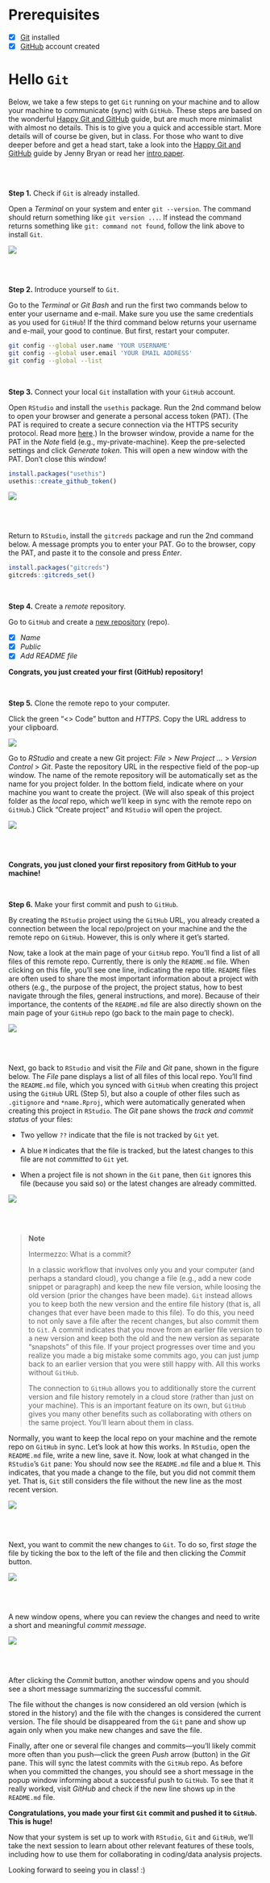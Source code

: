 
# Prerequisites

- [x] [Git](https://git-scm.com/downloads) installed
- [x] [GitHub](https://github.com) account created

# Hello `Git`

Below, we take a few steps to get `Git` running on your machine and to
allow your machine to communicate (sync) with `GitHub`. These steps are
based on the wonderful [Happy Git and
GitHub](https://happygitwithr.com/index.html) guide, but are much more
minimalist with almost no details. This is to give you a quick and
accessible start. More details will of course be given, but in class.
For those who want to dive deeper before and get a head start, take a
look into the [Happy Git and
GitHub](https://happygitwithr.com/index.html) guide by Jenny Bryan or
read her [intro paper](https://peerj.com/preprints/3159/).

<br/><br/>

**Step 1.** Check if `Git` is already installed.

Open a *Terminal* on your system and enter `git --version`. The command
should return something like `git version ...`. If instead the command
returns something like `git: command not found`, follow the link above
to install `Git`.

<img src="screenshots/shell.png" data-fig-align="center" />

<br/><br/>

**Step 2.** Introduce yourself to `Git`.

Go to the *Terminal* or *Git Bash* and run the first two commands below
to enter your username and e-mail. Make sure you use the same
credentials as you used for `GitHub`! If the third command below returns
your username and e-mail, your good to continue. But first, restart your
computer.

``` bash
git config --global user.name 'YOUR USERNAME'
git config --global user.email 'YOUR EMAIL ADDRESS'
git config --global --list
```

<br/>

**Step 3.** Connect your local `Git` installation with your `GitHub`
account.

Open `RStudio` and install the `usethis` package. Run the 2nd command
below to open your browser and generate a personal access token (PAT).
(The PAT is required to create a secure connection via the HTTPS
security protocol. Read more
[here](https://github.com/settings/tokens).) In the browser window,
provide a name for the PAT in the *Note* field (e.g.,
my-private-machine). Keep the pre-selected settings and click *Generate
token*. This will open a new window with the PAT. Don’t close this
window!

``` r
install.packages("usethis")
usethis::create_github_token()
```

<img src="screenshots/PAT-name.png" data-fig-align="center" />

<br/><br/>

Return to `RStudio`, install the `gitcreds` package and run the 2nd
command below. A message prompts you to enter your PAT. Go to the
browser, copy the PAT, and paste it to the console and press *Enter*.

``` r
install.packages("gitcreds")
gitcreds::gitcreds_set()
```

<br/>

**Step 4.** Create a *remote* repository.

Go to `GitHub` and create a [new repository](https://github.com/new)
(repo).

- [x] *Name*
- [x] *Public*
- [x] *Add README file*

**Congrats, you just created your first (GitHub) repository!**

<br/>

**Step 5.** Clone the remote repo to your computer.

Click the green “\<\> Code” button and *HTTPS*. Copy the URL address to
your clipboard.

<img src="screenshots/repo-url.png" data-fig-align="center" />

Go to *RStudio* and create a new Git project: *File* \> *New Project …*
\> *Version Control* \> *Git*. Paste the repository URL in the
respective field of the pop-up window. The name of the remote repository
will be automatically set as the name for you project folder. In the
bottom field, indicate where on your machine you want to create the
project. (We will also speak of this project folder as the *local* repo,
which we’ll keep in sync with the remote repo on `GitHub`.) Click
“Create project” and `RStudio` will open the project.

<img src="screenshots/R-project-git.png" data-fig-align="center" />

<br/><br/>

**Congrats, you just cloned your first repository from GitHub to your
machine!**

<br/>

**Step 6.** Make your first commit and push to `GitHub`.

By creating the `RStudio` project using the `GitHub` URL, you already
created a connection between the local repo/project on your machine and
the the remote repo on `GitHub`. However, this is only where it get’s
started.

Now, take a look at the main page of your `GitHub` repo. You’ll find a
list of all files of this remote repo. Currently, there is only the
`README.md` file. When clicking on this file, you’ll see one line,
indicating the repo title. `README` files are often used to share the
most important information about a project with others (e.g., the
purpose of the project, the project status, how to best navigate through
the files, general instructions, and more). Because of their importance,
the contents of the `README.md` file are also directly shown on the main
page of your `GitHub` repo (go back to the main page to check).

<img src="screenshots/github-readme.png" data-fig-align="center" />

<br/><br/>

Next, go back to `RStudio` and visit the *File* and *Git* pane, shown in
the figure below. The *File* pane displays a list of all files of this
local repo. You’ll find the `README.md` file, which you synced with
`GitHub` when creating this project using the `GitHub` URL (Step 5), but
also a couple of other files such as `.gitignore` and `*name.Rproj`,
which were automatically generated when creating this project in
`RStudio`. The *Git* pane shows the *track and commit status* of your
files:

- Two yellow `??` indicate that the file is not tracked by `Git` yet.

- A blue `M` indicates that the file is tracked, but the latest changes
  to this file are not *committed* to `Git` yet.

- When a project file is not shown in the `Git` pane, then `Git` ignores
  this file (because you said so) or the latest changes are already
  committed.

<img src="screenshots/RStudio-project.png" data-fig-align="center" />

<br/><br/>

<div>

> **Note**
>
> Intermezzo: What is a commit?
>
> In a classic workflow that involves only you and your computer (and
> perhaps a standard cloud), you change a file (e.g., add a new code
> snippet or paragraph) and keep the new file version, while loosing the
> old version (prior the changes have been made). `Git` instead allows
> you to keep both the new version and the entire file history (that is,
> all changes that ever have been made to this file). To do this, you
> need to not only save a file after the recent changes, but also commit
> them to `Git`. A commit indicates that you move from an earlier file
> version to a new version and keep both the old and the new version as
> separate “snapshots” of this file. If your project progresses over
> time and you realize you made a big mistake some commits ago, you can
> just jump back to an earlier version that you were still happy with.
> All this works without `GitHub`.
>
> The connection to `GitHub` allows you to additionally store the
> current version and file history remotely in a cloud store (rather
> than just on your machine). This is an important feature on its own,
> but `GitHub` gives you many other benefits such as collaborating with
> others on the same project. You’ll learn about them in class.

</div>

Normally, you want to keep the local repo on your machine and the remote
repo on `GitHub` in sync. Let’s look at how this works. In `RStudio`,
open the `README.md` file, write a new line, save it. Now, look at what
changed in the `RStudio`’s `Git` pane: You should now see the
`README.md` file and a blue `M`. This indicates, that you made a change
to the file, but you did not commit them yet. That is, `Git` still
considers the file without the new line as the most recent version.

<img src="screenshots/readme-new-line.png" data-fig-align="center" />

<br/><br/>

Next, you want to commit the new changes to `Git`. To do so, first
*stage* the file by ticking the box to the left of the file and then
clicking the *Commit* button.

<img src="screenshots/git-staging.png" data-fig-align="center" />

<br/><br/>

A new window opens, where you can review the changes and need to write a
short and meaningful *commit message*.

<img src="screenshots/git-commit-message.png" data-fig-align="center" />

<br/><br/>

After clicking the *Commit* button, another window opens and you should
see a short message summarizing the successful commit.

The file without the changes is now considered an old version (which is
stored in the history) and the file with the changes is considered the
current version. The file should be disappeared from the `Git` pane and
show up again only when you make new changes and save the file.

Finally, after one or several file changes and commits—you’ll likely
commit more often than you push—click the green *Push* arrow (button) in
the *Git* pane. This will sync the latest commits with the `GitHub`
repo. As before when you committed the changes, you should see a short
message in the popup window informing about a successful push to
`GitHub`. To see that it really worked, visit *GitHub* and check if the
new line shows up in the `README.md` file.

**Congratulations, you made your first `Git` commit and pushed it to
`GitHub`. This is huge!**

Now that your system is set up to work with `RStudio`, `Git` and
`GitHub`, we’ll take the next session to learn about other relevant
features of these tools, including how to use them for collaborating in
coding/data analysis projects.

Looking forward to seeing you in class! :)
